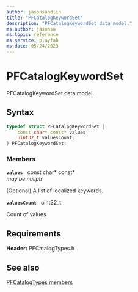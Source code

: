 ```yaml
---
author: jasonsandlin
title: "PFCatalogKeywordSet"
description: "PFCatalogKeywordSet data model."
ms.author: jasonsa
ms.topic: reference
ms.service: playfab
ms.date: 05/24/2023
---
```


# PFCatalogKeywordSet  

PFCatalogKeywordSet data model.  

## Syntax  
  
```cpp
typedef struct PFCatalogKeywordSet {  
    const char* const* values;  
    uint32_t valuesCount;  
} PFCatalogKeywordSet;  
```
  
### Members  
  
**`values`** &nbsp; const char* const*  
*may be nullptr*  
  
(Optional) A list of localized keywords.
  
**`valuesCount`** &nbsp; uint32_t  
  
Count of values
  
  
## Requirements  
  
**Header:** PFCatalogTypes.h
  
## See also  
[PFCatalogTypes members](../pfcatalogtypes_members.md)  

  
  
